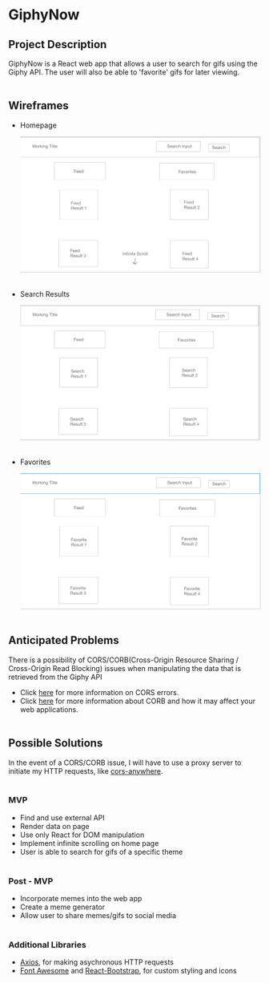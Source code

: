 # GiphyNow

## Project Description

GiphyNow is a React web app that allows a user to search for gifs using the Giphy API. The user will also be able to 'favorite' gifs for later viewing.<br><br>

## Wireframes

- Homepage
  
  ![Home](/wireframes/Home.png)<br><br>

- Search Results
  
  ![Search](/wireframes/Search.png)<br><br>

- Favorites
  
  ![Favorites](wireframes/Favorite.png)<br><br>

## Anticipated Problems

  There is a possibility of CORS/CORB(Cross-Origin Resource Sharing / Cross-Origin Read Blocking) issues when manipulating the data that is retrieved from the Giphy API
- Click [here](https://developer.mozilla.org/en-US/docs/Web/HTTP/CORS/Errors) for more information on CORS errors.
- Click [here](https://chromium.googlesource.com/chromium/src/+/66.0.3359.158/content/browser/loader/cross_origin_read_blocking_explainer.md) for more information about CORB and how it may affect your web applications. <br><br>
  
## Possible Solutions
  In the event of a CORS/CORB issue, I will have to use a proxy server to initiate my HTTP requests, like [cors-anywhere](https://github.com/Rob--W/cors-anywhere/).<br><br>

### MVP

- Find and use external API
- Render data on page
- Use only React for DOM manipulation
- Implement infinite scrolling on home page
- User is able to search for gifs of a specific theme<br><br>

### Post - MVP

- Incorporate memes into the web app
- Create a meme generator
- Allow user to share memes/gifs to social media<br><br>

### Additional Libraries

- [Axios](<http://](https://www.npmjs.com/package/axios)>), for making asychronous HTTP requests
- [Font Awesome](https://www.npmjs.com/package/font-awesome) and [React-Bootstrap](https://www.npmjs.com/package/react-bootstrap), for custom styling and icons
